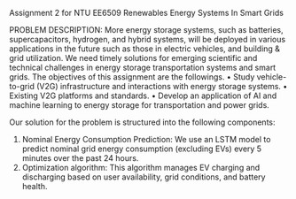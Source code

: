 Assignment 2 for NTU EE6509 Renewables Energy Systems In Smart Grids

PROBLEM DESCRIPTION: More energy storage systems, such as batteries, supercapacitors,
hydrogen, and hybrid systems, will be deployed in various applications in the future such
as those in electric vehicles, and building & grid utilization. We need timely solutions for
emerging scientific and technical challenges in energy storage transportation systems and
smart grids. The objectives of this assignment are the followings.
• Study vehicle-to-grid (V2G) infrastructure and interactions with energy storage systems.
• Existing V2G platforms and standards.
• Develop an application of AI and machine learning to energy storage for transportation
and power grids.

Our solution for the problem is structured into the following components: 
1.	Nominal Energy Consumption Prediction: We use an LSTM model to predict nominal grid energy consumption (excluding EVs) every 5 minutes over the past 24 hours.
2.	Optimization algorithm: This algorithm manages EV charging and discharging based on user availability, grid conditions, and battery health.
